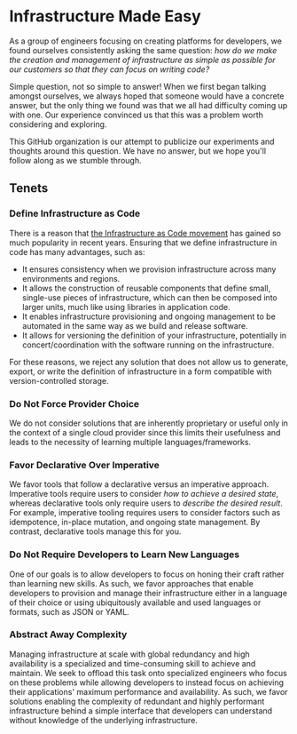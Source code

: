 # Infrastructure Made Easy

As a group of engineers focusing on creating platforms for developers, we found ourselves
consistently asking the same question: _how do we make the creation and management of infrastructure
as simple as possible for our customers so that they can focus on writing code?_

Simple question, not so simple to answer! When we first began talking amongst ourselves, we always
hoped that someone would have a concrete answer, but the only thing we found was that we all had
difficulty coming up with one. Our experience convinced us that this was a problem worth considering
and exploring.

This GitHub organization is our attempt to publicize our experiments and thoughts around this
question. We have no answer, but we hope you'll follow along as we stumble through.

## Tenets

### Define Infrastructure as Code

There is a reason that [the Infrastructure as Code
movement](https://www.hashicorp.com/resources/what-is-infrastructure-as-code) has gained so much
popularity in recent years. Ensuring that we define infrastructure in code has many advantages,
such as:

- It ensures consistency when we provision infrastructure across many environments and regions.
- It allows the construction of reusable components that define small, single-use pieces of
  infrastructure, which can then be composed into larger units, much like using libraries in
  application code.
- It enables infrastructure provisioning and ongoing management to be automated in the same way as
  we build and release software.
- It allows for versioning the definition of your infrastructure, potentially in
  concert/coordination with the software running on the infrastructure.

For these reasons, we reject any solution that does not allow us to generate, export, or write the
definition of infrastructure in a form compatible with version-controlled storage.

### Do Not Force Provider Choice

We do not consider solutions that are inherently proprietary or useful only in the context of a
single cloud provider since this limits their usefulness and leads to the necessity of learning
multiple languages/frameworks.

### Favor Declarative Over Imperative

We favor tools that follow a declarative versus an imperative approach. Imperative tools require
users to consider _how to achieve a desired state_, whereas declarative tools only require users to
_describe the desired result_. For example, imperative tooling requires users to consider factors such
as idempotence, in-place mutation, and ongoing state management. By contrast, declarative tools
manage this for you.

### Do Not Require Developers to Learn New Languages

One of our goals is to allow developers to focus on honing their craft rather than learning
new skills. As such, we favor approaches that enable developers to provision and manage their
infrastructure either in a language of their choice or using ubiquitously available and used
languages or formats, such as JSON or YAML.

### Abstract Away Complexity

Managing infrastructure at scale with global redundancy and high availability is a specialized and
time-consuming skill to achieve and maintain. We seek to offload this task onto specialized
engineers who focus on these problems while allowing developers to instead focus on achieving their
applications' maximum performance and availability. As such, we favor solutions enabling the
complexity of redundant and highly performant infrastructure behind a simple interface that
developers can understand without knowledge of the underlying infrastructure.